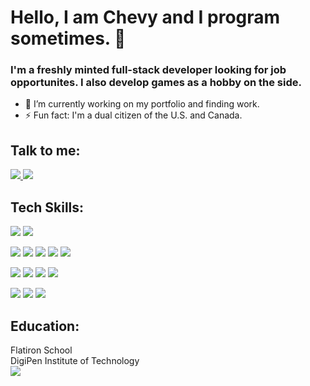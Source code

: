 # Hello, I am Chevy and I program sometimes. 👋
### I'm a freshly minted full-stack developer looking for job opportunites. I also develop games as a hobby on the side.

- 🔭 I’m currently working on my portfolio and finding work.
- ⚡ Fun fact: I'm a dual citizen of the U.S. and Canada.

## Talk to me:
<a href="https://www.linkedin.com/in/chevy-vall-a8bbb192/">
  <img src="https://img.shields.io/badge/LinkedIn-0077B5?style=for-the-badge&logo=linkedin&logoColor=white"/>
</a>

<a href="https://x.com/ChevyVall">
  <img src="https://img.shields.io/badge/X-000000?style=for-the-badge&logo=x&logoColor=white"/>
</a>


## Tech Skills:
<img src="https://img.shields.io/badge/CSS3-1572B6?style=for-the-badge&logo=css3&logoColor=white" /> <img src="https://img.shields.io/badge/HTML5-E34F26?style=for-the-badge&logo=html5&logoColor=white" />

<img src="https://img.shields.io/badge/Python-FFD43B?style=for-the-badge&logo=python&logoColor=blue" /> <img src="https://img.shields.io/badge/Flask-000000?style=for-the-badge&logo=flask&logoColor=white" /> <img src="https://img.shields.io/badge/Sqlite-003B57?style=for-the-badge&logo=sqlite&logoColor=white" /> <img src="https://img.shields.io/badge/PostgreSQL-316192?style=for-the-badge&logo=postgresql&logoColor=white" /> <img src="https://img.shields.io/badge/Render-46E3B7?style=for-the-badge&logo=render&logoColor=white" />

<img src="https://img.shields.io/badge/JavaScript-323330?style=for-the-badge&logo=javascript&logoColor=F7DF1E" /> <img src="https://img.shields.io/badge/React-20232A?style=for-the-badge&logo=react&logoColor=61DAFB" /> <img src="https://img.shields.io/badge/React_Router-CA4245?style=for-the-badge&logo=react-router&logoColor=white" /> <img src="https://img.shields.io/badge/Redux-593D88?style=for-the-badge&logo=redux&logoColor=white" />

<img src="https://img.shields.io/badge/C-00599C?style=for-the-badge&logo=c&logoColor=white" /> <img src="https://img.shields.io/badge/C%2B%2B-00599C?style=for-the-badge&logo=c%2B%2B&logoColor=white" /> <img src="https://img.shields.io/badge/Godot-478CBF?style=for-the-badge&logo=GodotEngine&logoColor=white" />

## Education:
Flatiron School  
DigiPen Institute of Technology  
<img src="https://img.shields.io/badge/Khan%20Academy-14BF96?style=for-the-badge&logo=Khan%20Academy&logoColor=white" />


<!--
**Gutmaster/Gutmaster** is a ✨ _special_ ✨ repository because its `README.md` (this file) appears on your GitHub profile.

Here are some ideas to get you started:


- 🌱 I’m currently learning ...
- 👯 I’m looking to collaborate on ...
- 🤔 I’m looking for help with ...
- 💬 Ask me about ...
- 📫 How to reach me: ...
- ⚡ Fun fact: ...
-->
